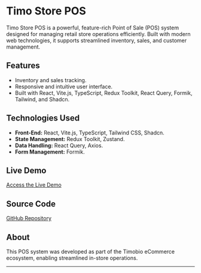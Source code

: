 # Timo Store POS

Timo Store POS is a powerful, feature-rich Point of Sale (POS) system designed for managing retail store operations efficiently. Built with modern web technologies, it supports streamlined inventory, sales, and customer management.

## Features
- Inventory and sales tracking.
- Responsive and intuitive user interface.
- Built with React, Vite.js, TypeScript, Redux Toolkit, React Query, Formik, Tailwind, and Shadcn.

## Technologies Used
- **Front-End:** React, Vite.js, TypeScript, Tailwind CSS, Shadcn.
- **State Management:** Redux Toolkit, Zustand.
- **Data Handling:** React Query, Axios.
- **Form Management:** Formik.

## Live Demo
[Access the Live Demo](https://store-pos.timobio.com/login)

## Source Code
[GitHub Repository](https://github.com/Omid-Jafari/timo-store-pos)

## About
This POS system was developed as part of the Timobio eCommerce ecosystem, enabling streamlined in-store operations.

---

